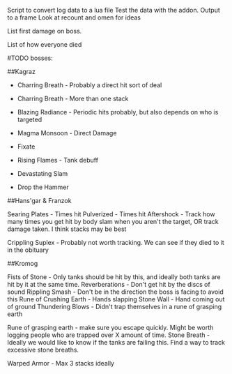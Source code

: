 Script to convert log data to a lua file
Test the data with the addon. Output to a frame
Look at recount and omen for ideas

List first damage on boss.

List of how everyone died

#TODO bosses:

##Kagraz

+ Charring Breath - Probably a direct hit sort of deal
+ Charring Breath - More than one stack

+ Blazing Radiance - Periodic hits probably, but also depends on who is targeted
+ Magma Monsoon - Direct Damage
+ Fixate

+ Rising Flames - Tank debuff

+ Devastating Slam
+ Drop the Hammer


##Hans'gar & Franzok

Searing Plates - Times hit
Pulverized - Times hit
Aftershock - Track how many times you get hit by body slam when you aren't the target, OR track damage taken. I think stacks may be best

Crippling Suplex - Probably not worth tracking. We can see if they died to it in the obituary

##Kromog

Fists of Stone - Only tanks should be hit by this, and ideally both tanks are hit by it at the same time.
Reverberations - Don't get hit by the discs of sound
Rippling Smash - Don't be in the direction the boss is facing to avoid this
Rune of Crushing Earth - Hands slapping
Stone Wall - Hand coming out of ground
Thundering Blows - Didn't trap themselves in a rune of grasping earth

Rune of grasping earth - make sure you escape quickly. Might be worth logging people who are trapped over X amount of time.
Stone Breath - Ideally we would like to know if the tanks are failing this. Find a way to track excessive stone breaths.

Warped Armor - Max 3 stacks ideally